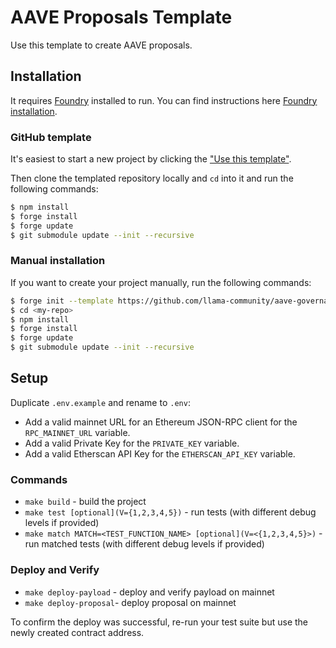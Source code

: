 # AAVE Proposals Template

Use this template to create AAVE proposals.

## Installation

It requires [Foundry](https://github.com/gakonst/foundry) installed to run. You can find instructions here [Foundry installation](https://github.com/gakonst/foundry#installation).

### GitHub template

It's easiest to start a new project by clicking the ["Use this template"](https://github.com/llama-community/aave-governance-forge-template).

Then clone the templated repository locally and `cd` into it and run the following commands:

```sh
$ npm install
$ forge install
$ forge update
$ git submodule update --init --recursive
```

### Manual installation

If you want to create your project manually, run the following commands:

```sh
$ forge init --template https://github.com/llama-community/aave-governance-forge-template <my-repo>
$ cd <my-repo>
$ npm install
$ forge install
$ forge update
$ git submodule update --init --recursive
```

## Setup

Duplicate `.env.example` and rename to `.env`:

- Add a valid mainnet URL for an Ethereum JSON-RPC client for the `RPC_MAINNET_URL` variable.
- Add a valid Private Key for the `PRIVATE_KEY` variable.
- Add a valid Etherscan API Key for the `ETHERSCAN_API_KEY` variable.

### Commands

- `make build` - build the project
- `make test [optional](V={1,2,3,4,5})` - run tests (with different debug levels if provided)
- `make match MATCH=<TEST_FUNCTION_NAME> [optional](V=<{1,2,3,4,5}>)` - run matched tests (with different debug levels if provided)

### Deploy and Verify

- `make deploy-payload` - deploy and verify payload on mainnet
- `make deploy-proposal`- deploy proposal on mainnet

To confirm the deploy was successful, re-run your test suite but use the newly created contract address.
